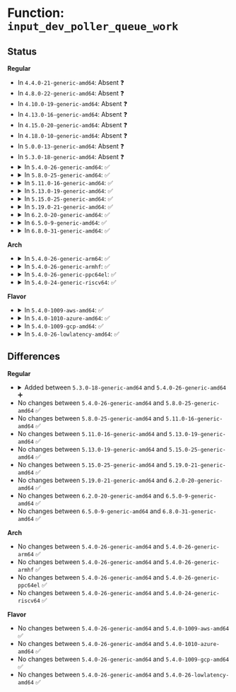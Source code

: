 # Function: <code>input_dev_poller_queue_work</code>

## Status
<b>Regular</b>
<ul>
<li>
In <code>4.4.0-21-generic-amd64</code>: Absent ❓
</li>
<li>
In <code>4.8.0-22-generic-amd64</code>: Absent ❓
</li>
<li>
In <code>4.10.0-19-generic-amd64</code>: Absent ❓
</li>
<li>
In <code>4.13.0-16-generic-amd64</code>: Absent ❓
</li>
<li>
In <code>4.15.0-20-generic-amd64</code>: Absent ❓
</li>
<li>
In <code>4.18.0-10-generic-amd64</code>: Absent ❓
</li>
<li>
In <code>5.0.0-13-generic-amd64</code>: Absent ❓
</li>
<li>
In <code>5.3.0-18-generic-amd64</code>: Absent ❓
</li>
<li>
<details>
<summary>In <code>5.4.0-26-generic-amd64</code>: ✅</summary>

```c
void input_dev_poller_queue_work(struct input_dev_poller * poller)
```

```json
{
  "name": "input_dev_poller_queue_work",
  "collision_type": "Unique Static",
  "inline_type": "No",
  "funcs": [
    {
      "addr": 18446744071587603584,
      "name": "input_dev_poller_queue_work",
      "external": false,
      "loc": "drivers/input/input-poller.c:26",
      "file": "drivers/input/input-poller.c",
      "inline": "seen, unknown",
      "caller_inline": [],
      "caller_func": [
        "drivers/input/input-poller.c:input_dev_set_poll_interval",
        "drivers/input/input-poller.c:input_dev_poller_start",
        "drivers/input/input-poller.c:input_dev_poller_work"
      ]
    }
  ],
  "symbols": [
    {
      "addr": 18446744071587603584,
      "name": "input_dev_poller_queue_work",
      "section": ".text",
      "bind": "STB_LOCAL",
      "size": 67
    }
  ]
}
```
</details>
</li>
<li>
<details>
<summary>In <code>5.8.0-25-generic-amd64</code>: ✅</summary>

```c
void input_dev_poller_queue_work(struct input_dev_poller * poller)
```

```json
{
  "name": "input_dev_poller_queue_work",
  "collision_type": "Unique Static",
  "inline_type": "No",
  "funcs": [
    {
      "addr": 18446744071588466944,
      "name": "input_dev_poller_queue_work",
      "external": false,
      "loc": "drivers/input/input-poller.c:26",
      "file": "drivers/input/input-poller.c",
      "inline": "seen, unknown",
      "caller_inline": [],
      "caller_func": [
        "drivers/input/input-poller.c:input_dev_set_poll_interval",
        "drivers/input/input-poller.c:input_dev_poller_start",
        "drivers/input/input-poller.c:input_dev_poller_work"
      ]
    }
  ],
  "symbols": [
    {
      "addr": 18446744071588466944,
      "name": "input_dev_poller_queue_work",
      "section": ".text",
      "bind": "STB_LOCAL",
      "size": 70
    }
  ]
}
```
</details>
</li>
<li>
<details>
<summary>In <code>5.11.0-16-generic-amd64</code>: ✅</summary>

```c
void input_dev_poller_queue_work(struct input_dev_poller * poller)
```

```json
{
  "name": "input_dev_poller_queue_work",
  "collision_type": "Unique Static",
  "inline_type": "No",
  "funcs": [
    {
      "addr": 18446744071588496832,
      "name": "input_dev_poller_queue_work",
      "external": false,
      "loc": "drivers/input/input-poller.c:26",
      "file": "drivers/input/input-poller.c",
      "inline": "seen, unknown",
      "caller_inline": [],
      "caller_func": [
        "drivers/input/input-poller.c:input_dev_set_poll_interval",
        "drivers/input/input-poller.c:input_dev_poller_start",
        "drivers/input/input-poller.c:input_dev_poller_work"
      ]
    }
  ],
  "symbols": [
    {
      "addr": 18446744071588496832,
      "name": "input_dev_poller_queue_work",
      "section": ".text",
      "bind": "STB_LOCAL",
      "size": 70
    }
  ]
}
```
</details>
</li>
<li>
<details>
<summary>In <code>5.13.0-19-generic-amd64</code>: ✅</summary>

```c
void input_dev_poller_queue_work(struct input_dev_poller * poller)
```

```json
{
  "name": "input_dev_poller_queue_work",
  "collision_type": "Unique Static",
  "inline_type": "No",
  "funcs": [
    {
      "addr": 18446744071588378928,
      "name": "input_dev_poller_queue_work",
      "external": false,
      "loc": "drivers/input/input-poller.c:26",
      "file": "drivers/input/input-poller.c",
      "inline": "seen, unknown",
      "caller_inline": [],
      "caller_func": [
        "drivers/input/input-poller.c:input_dev_set_poll_interval",
        "drivers/input/input-poller.c:input_dev_poller_start",
        "drivers/input/input-poller.c:input_dev_poller_work"
      ]
    }
  ],
  "symbols": [
    {
      "addr": 18446744071588378928,
      "name": "input_dev_poller_queue_work",
      "section": ".text",
      "bind": "STB_LOCAL",
      "size": 70
    }
  ]
}
```
</details>
</li>
<li>
<details>
<summary>In <code>5.15.0-25-generic-amd64</code>: ✅</summary>

```c
void input_dev_poller_queue_work(struct input_dev_poller * poller)
```

```json
{
  "name": "input_dev_poller_queue_work",
  "collision_type": "Unique Static",
  "inline_type": "No",
  "funcs": [
    {
      "addr": 18446744071589043104,
      "name": "input_dev_poller_queue_work",
      "external": false,
      "loc": "drivers/input/input-poller.c:26",
      "file": "drivers/input/input-poller.c",
      "inline": "seen, unknown",
      "caller_inline": [],
      "caller_func": [
        "drivers/input/input-poller.c:input_dev_set_poll_interval",
        "drivers/input/input-poller.c:input_dev_poller_start",
        "drivers/input/input-poller.c:input_dev_poller_work"
      ]
    }
  ],
  "symbols": [
    {
      "addr": 18446744071589043104,
      "name": "input_dev_poller_queue_work",
      "section": ".text",
      "bind": "STB_LOCAL",
      "size": 70
    }
  ]
}
```
</details>
</li>
<li>
<details>
<summary>In <code>5.19.0-21-generic-amd64</code>: ✅</summary>

```c
void input_dev_poller_queue_work(struct input_dev_poller * poller)
```

```json
{
  "name": "input_dev_poller_queue_work",
  "collision_type": "Unique Static",
  "inline_type": "No",
  "funcs": [
    {
      "addr": 18446744071590483936,
      "name": "input_dev_poller_queue_work",
      "external": false,
      "loc": "drivers/input/input-poller.c:26",
      "file": "drivers/input/input-poller.c",
      "inline": "seen, unknown",
      "caller_inline": [],
      "caller_func": [
        "drivers/input/input-poller.c:input_dev_set_poll_interval",
        "drivers/input/input-poller.c:input_dev_poller_start",
        "drivers/input/input-poller.c:input_dev_poller_work"
      ]
    }
  ],
  "symbols": [
    {
      "addr": 18446744071590483936,
      "name": "input_dev_poller_queue_work",
      "section": ".text",
      "bind": "STB_LOCAL",
      "size": 81
    }
  ]
}
```
</details>
</li>
<li>
<details>
<summary>In <code>6.2.0-20-generic-amd64</code>: ✅</summary>

```c
void input_dev_poller_queue_work(struct input_dev_poller * poller)
```

```json
{
  "name": "input_dev_poller_queue_work",
  "collision_type": "Unique Static",
  "inline_type": "No",
  "funcs": [
    {
      "addr": 18446744071592129200,
      "name": "input_dev_poller_queue_work",
      "external": false,
      "loc": "drivers/input/input-poller.c:26",
      "file": "drivers/input/input-poller.c",
      "inline": "seen, unknown",
      "caller_inline": [],
      "caller_func": [
        "drivers/input/input-poller.c:input_dev_set_poll_interval",
        "drivers/input/input-poller.c:input_dev_poller_start",
        "drivers/input/input-poller.c:input_dev_poller_work"
      ]
    }
  ],
  "symbols": [
    {
      "addr": 18446744071592129200,
      "name": "input_dev_poller_queue_work",
      "section": ".text",
      "bind": "STB_LOCAL",
      "size": 81
    }
  ]
}
```
</details>
</li>
<li>
<details>
<summary>In <code>6.5.0-9-generic-amd64</code>: ✅</summary>

```c
void input_dev_poller_queue_work(struct input_dev_poller * poller)
```

```json
{
  "name": "input_dev_poller_queue_work",
  "collision_type": "Unique Static",
  "inline_type": "No",
  "funcs": [
    {
      "addr": 18446744071592552592,
      "name": "input_dev_poller_queue_work",
      "external": false,
      "loc": "drivers/input/input-poller.c:26",
      "file": "drivers/input/input-poller.c",
      "inline": "seen, unknown",
      "caller_inline": [],
      "caller_func": [
        "drivers/input/input-poller.c:input_dev_set_poll_interval",
        "drivers/input/input-poller.c:input_dev_poller_start",
        "drivers/input/input-poller.c:input_dev_poller_work"
      ]
    }
  ],
  "symbols": [
    {
      "addr": 18446744071592552592,
      "name": "input_dev_poller_queue_work",
      "section": ".text",
      "bind": "STB_LOCAL",
      "size": 81
    }
  ]
}
```
</details>
</li>
<li>
<details>
<summary>In <code>6.8.0-31-generic-amd64</code>: ✅</summary>

```c
void input_dev_poller_queue_work(struct input_dev_poller * poller)
```

```json
{
  "name": "input_dev_poller_queue_work",
  "collision_type": "Unique Static",
  "inline_type": "No",
  "funcs": [
    {
      "addr": 18446744071593297040,
      "name": "input_dev_poller_queue_work",
      "external": false,
      "loc": "drivers/input/input-poller.c:26",
      "file": "drivers/input/input-poller.c",
      "inline": "seen, unknown",
      "caller_inline": [],
      "caller_func": [
        "drivers/input/input-poller.c:input_dev_set_poll_interval",
        "drivers/input/input-poller.c:input_dev_poller_start",
        "drivers/input/input-poller.c:input_dev_poller_work"
      ]
    }
  ],
  "symbols": [
    {
      "addr": 18446744071593297040,
      "name": "input_dev_poller_queue_work",
      "section": ".text",
      "bind": "STB_LOCAL",
      "size": 81
    }
  ]
}
```
</details>
</li>
</ul>
<b>Arch</b>
<ul>
<li>
<details>
<summary>In <code>5.4.0-26-generic-arm64</code>: ✅</summary>

```c
void input_dev_poller_queue_work(struct input_dev_poller * poller)
```

```json
{
  "name": "input_dev_poller_queue_work",
  "collision_type": "Unique Static",
  "inline_type": "No",
  "funcs": [
    {
      "addr": 18446603336500749536,
      "name": "input_dev_poller_queue_work",
      "external": false,
      "loc": "drivers/input/input-poller.c:26",
      "file": "drivers/input/input-poller.c",
      "inline": "seen, unknown",
      "caller_inline": [],
      "caller_func": [
        "drivers/input/input-poller.c:input_dev_set_poll_interval",
        "drivers/input/input-poller.c:input_dev_poller_start",
        "drivers/input/input-poller.c:input_dev_poller_work"
      ]
    }
  ],
  "symbols": [
    {
      "addr": 18446603336500749536,
      "name": "input_dev_poller_queue_work",
      "section": ".text",
      "bind": "STB_LOCAL",
      "size": 84
    }
  ]
}
```
</details>
</li>
<li>
<details>
<summary>In <code>5.4.0-26-generic-armhf</code>: ✅</summary>

```c
void input_dev_poller_queue_work(struct input_dev_poller * poller)
```

```json
{
  "name": "input_dev_poller_queue_work",
  "collision_type": "Unique Static",
  "inline_type": "No",
  "funcs": [
    {
      "addr": 3233268008,
      "name": "input_dev_poller_queue_work",
      "external": false,
      "loc": "drivers/input/input-poller.c:26",
      "file": "drivers/input/input-poller.c",
      "inline": "seen, unknown",
      "caller_inline": [],
      "caller_func": [
        "drivers/input/input-poller.c:input_dev_set_poll_interval",
        "drivers/input/input-poller.c:input_dev_poller_start",
        "drivers/input/input-poller.c:input_dev_poller_work"
      ]
    }
  ],
  "symbols": [
    {
      "addr": 3233268008,
      "name": "input_dev_poller_queue_work",
      "section": ".text",
      "bind": "STB_LOCAL",
      "size": 80
    }
  ]
}
```
</details>
</li>
<li>
<details>
<summary>In <code>5.4.0-26-generic-ppc64el</code>: ✅</summary>

```c
void input_dev_poller_queue_work(struct input_dev_poller * poller)
```

```json
{
  "name": "input_dev_poller_queue_work",
  "collision_type": "Unique Static",
  "inline_type": "No",
  "funcs": [
    {
      "addr": 13835058055294199280,
      "name": "input_dev_poller_queue_work",
      "external": false,
      "loc": "drivers/input/input-poller.c:26",
      "file": "drivers/input/input-poller.c",
      "inline": "seen, unknown",
      "caller_inline": [],
      "caller_func": [
        "drivers/input/input-poller.c:input_dev_set_poll_interval",
        "drivers/input/input-poller.c:input_dev_poller_start",
        "drivers/input/input-poller.c:input_dev_poller_work"
      ]
    }
  ],
  "symbols": [
    {
      "addr": 13835058055294199280,
      "name": "input_dev_poller_queue_work",
      "section": ".text",
      "bind": "STB_LOCAL",
      "size": 120
    }
  ]
}
```
</details>
</li>
<li>
<details>
<summary>In <code>5.4.0-24-generic-riscv64</code>: ✅</summary>

```c
void input_dev_poller_queue_work(struct input_dev_poller * poller)
```

```json
{
  "name": "input_dev_poller_queue_work",
  "collision_type": "Unique Static",
  "inline_type": "No",
  "funcs": [
    {
      "addr": 18446743936277589476,
      "name": "input_dev_poller_queue_work",
      "external": false,
      "loc": "drivers/input/input-poller.c:26",
      "file": "drivers/input/input-poller.c",
      "inline": "seen, unknown",
      "caller_inline": [],
      "caller_func": [
        "drivers/input/input-poller.c:input_dev_set_poll_interval",
        "drivers/input/input-poller.c:input_dev_poller_start",
        "drivers/input/input-poller.c:input_dev_poller_work"
      ]
    }
  ],
  "symbols": [
    {
      "addr": 18446743936277589476,
      "name": "input_dev_poller_queue_work",
      "section": ".text",
      "bind": "STB_LOCAL",
      "size": 84
    }
  ]
}
```
</details>
</li>
</ul>
<b>Flavor</b>
<ul>
<li>
<details>
<summary>In <code>5.4.0-1009-aws-amd64</code>: ✅</summary>

```c
void input_dev_poller_queue_work(struct input_dev_poller * poller)
```

```json
{
  "name": "input_dev_poller_queue_work",
  "collision_type": "Unique Static",
  "inline_type": "No",
  "funcs": [
    {
      "addr": 18446744071587296400,
      "name": "input_dev_poller_queue_work",
      "external": false,
      "loc": "drivers/input/input-poller.c:26",
      "file": "drivers/input/input-poller.c",
      "inline": "seen, unknown",
      "caller_inline": [],
      "caller_func": [
        "drivers/input/input-poller.c:input_dev_set_poll_interval",
        "drivers/input/input-poller.c:input_dev_poller_start",
        "drivers/input/input-poller.c:input_dev_poller_work"
      ]
    }
  ],
  "symbols": [
    {
      "addr": 18446744071587296400,
      "name": "input_dev_poller_queue_work",
      "section": ".text",
      "bind": "STB_LOCAL",
      "size": 67
    }
  ]
}
```
</details>
</li>
<li>
<details>
<summary>In <code>5.4.0-1010-azure-amd64</code>: ✅</summary>

```c
void input_dev_poller_queue_work(struct input_dev_poller * poller)
```

```json
{
  "name": "input_dev_poller_queue_work",
  "collision_type": "Unique Static",
  "inline_type": "No",
  "funcs": [
    {
      "addr": 18446744071587064800,
      "name": "input_dev_poller_queue_work",
      "external": false,
      "loc": "drivers/input/input-poller.c:26",
      "file": "drivers/input/input-poller.c",
      "inline": "seen, unknown",
      "caller_inline": [],
      "caller_func": [
        "drivers/input/input-poller.c:input_dev_set_poll_interval",
        "drivers/input/input-poller.c:input_dev_poller_start",
        "drivers/input/input-poller.c:input_dev_poller_work"
      ]
    }
  ],
  "symbols": [
    {
      "addr": 18446744071587064800,
      "name": "input_dev_poller_queue_work",
      "section": ".text",
      "bind": "STB_LOCAL",
      "size": 67
    }
  ]
}
```
</details>
</li>
<li>
<details>
<summary>In <code>5.4.0-1009-gcp-amd64</code>: ✅</summary>

```c
void input_dev_poller_queue_work(struct input_dev_poller * poller)
```

```json
{
  "name": "input_dev_poller_queue_work",
  "collision_type": "Unique Static",
  "inline_type": "No",
  "funcs": [
    {
      "addr": 18446744071587554832,
      "name": "input_dev_poller_queue_work",
      "external": false,
      "loc": "drivers/input/input-poller.c:26",
      "file": "drivers/input/input-poller.c",
      "inline": "seen, unknown",
      "caller_inline": [],
      "caller_func": [
        "drivers/input/input-poller.c:input_dev_set_poll_interval",
        "drivers/input/input-poller.c:input_dev_poller_start",
        "drivers/input/input-poller.c:input_dev_poller_work"
      ]
    }
  ],
  "symbols": [
    {
      "addr": 18446744071587554832,
      "name": "input_dev_poller_queue_work",
      "section": ".text",
      "bind": "STB_LOCAL",
      "size": 67
    }
  ]
}
```
</details>
</li>
<li>
<details>
<summary>In <code>5.4.0-26-lowlatency-amd64</code>: ✅</summary>

```c
void input_dev_poller_queue_work(struct input_dev_poller * poller)
```

```json
{
  "name": "input_dev_poller_queue_work",
  "collision_type": "Unique Static",
  "inline_type": "No",
  "funcs": [
    {
      "addr": 18446744071587665888,
      "name": "input_dev_poller_queue_work",
      "external": false,
      "loc": "drivers/input/input-poller.c:26",
      "file": "drivers/input/input-poller.c",
      "inline": "seen, unknown",
      "caller_inline": [],
      "caller_func": [
        "drivers/input/input-poller.c:input_dev_set_poll_interval",
        "drivers/input/input-poller.c:input_dev_poller_start",
        "drivers/input/input-poller.c:input_dev_poller_work"
      ]
    }
  ],
  "symbols": [
    {
      "addr": 18446744071587665888,
      "name": "input_dev_poller_queue_work",
      "section": ".text",
      "bind": "STB_LOCAL",
      "size": 67
    }
  ]
}
```
</details>
</li>
</ul>

## Differences
<b>Regular</b>
<ul>
<li>
<details>
<summary>Added between <code>5.3.0-18-generic-amd64</code> and <code>5.4.0-26-generic-amd64</code> ➕</summary>

```c
void input_dev_poller_queue_work(struct input_dev_poller * poller)
```
</details>
</li>
<li>
No changes between <code>5.4.0-26-generic-amd64</code> and <code>5.8.0-25-generic-amd64</code> ✅
</li>
<li>
No changes between <code>5.8.0-25-generic-amd64</code> and <code>5.11.0-16-generic-amd64</code> ✅
</li>
<li>
No changes between <code>5.11.0-16-generic-amd64</code> and <code>5.13.0-19-generic-amd64</code> ✅
</li>
<li>
No changes between <code>5.13.0-19-generic-amd64</code> and <code>5.15.0-25-generic-amd64</code> ✅
</li>
<li>
No changes between <code>5.15.0-25-generic-amd64</code> and <code>5.19.0-21-generic-amd64</code> ✅
</li>
<li>
No changes between <code>5.19.0-21-generic-amd64</code> and <code>6.2.0-20-generic-amd64</code> ✅
</li>
<li>
No changes between <code>6.2.0-20-generic-amd64</code> and <code>6.5.0-9-generic-amd64</code> ✅
</li>
<li>
No changes between <code>6.5.0-9-generic-amd64</code> and <code>6.8.0-31-generic-amd64</code> ✅
</li>
</ul>
<b>Arch</b>
<ul>
<li>
No changes between <code>5.4.0-26-generic-amd64</code> and <code>5.4.0-26-generic-arm64</code> ✅
</li>
<li>
No changes between <code>5.4.0-26-generic-amd64</code> and <code>5.4.0-26-generic-armhf</code> ✅
</li>
<li>
No changes between <code>5.4.0-26-generic-amd64</code> and <code>5.4.0-26-generic-ppc64el</code> ✅
</li>
<li>
No changes between <code>5.4.0-26-generic-amd64</code> and <code>5.4.0-24-generic-riscv64</code> ✅
</li>
</ul>
<b>Flavor</b>
<ul>
<li>
No changes between <code>5.4.0-26-generic-amd64</code> and <code>5.4.0-1009-aws-amd64</code> ✅
</li>
<li>
No changes between <code>5.4.0-26-generic-amd64</code> and <code>5.4.0-1010-azure-amd64</code> ✅
</li>
<li>
No changes between <code>5.4.0-26-generic-amd64</code> and <code>5.4.0-1009-gcp-amd64</code> ✅
</li>
<li>
No changes between <code>5.4.0-26-generic-amd64</code> and <code>5.4.0-26-lowlatency-amd64</code> ✅
</li>
</ul>

